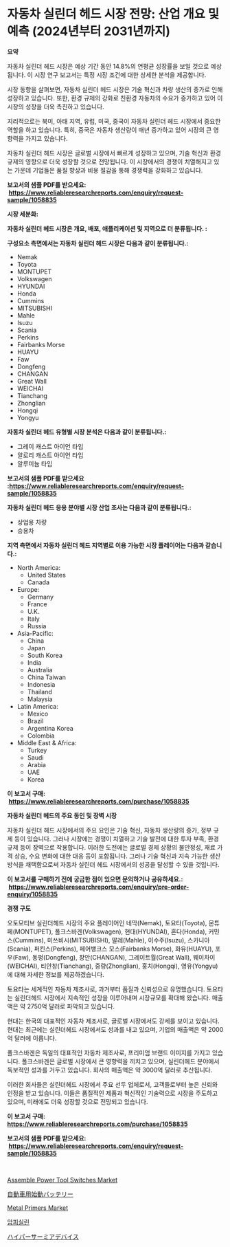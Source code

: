 <p><h1>자동차 실린더 헤드 시장 전망: 산업 개요 및 예측 (2024년부터 2031년까지)</h1></p><p><strong>요약</strong></p>
<p><p>자동차 실린더 헤드 시장은 예상 기간 동안 14.8%의 연평균 성장률을 보일 것으로 예상됩니다. 이 시장 연구 보고서는 특정 시장 조건에 대한 상세한 분석을 제공합니다.</p><p>시장 동향을 살펴보면, 자동차 실린더 헤드 시장은 기술 혁신과 차량 생산의 증가로 인해 성장하고 있습니다. 또한, 환경 규제의 강화로 친환경 자동차의 수요가 증가하고 있어 이 시장의 성장을 더욱 촉진하고 있습니다.</p><p>지리적으로는 북미, 아태 지역, 유럽, 미국, 중국이 자동차 실린더 헤드 시장에서 중요한 역할을 하고 있습니다. 특히, 중국은 자동차 생산량이 매년 증가하고 있어 시장의 큰 영향력을 가지고 있습니다.</p><p>자동차 실린더 헤드 시장은 글로벌 시장에서 빠르게 성장하고 있으며, 기술 혁신과 환경 규제의 영향으로 더욱 성장할 것으로 전망됩니다. 이 시장에서의 경쟁이 치열해지고 있는 가운데 기업들은 품질 향상과 비용 절감을 통해 경쟁력을 강화하고 있습니다.</p></p>
<p><strong>보고서의 샘플 PDF를 받으세요: &nbsp;<a href="https://www.reliableresearchreports.com/enquiry/request-sample/1058835">https://www.reliableresearchreports.com/enquiry/request-sample/1058835</a></strong></p>
<p><strong>시장 세분화:</strong></p>
<p><strong> 자동차 실린더 헤드 시장은 개요, 배포, 애플리케이션 및 지역으로 더 분류됩니다. :</strong></p>
<p><strong>구성요소 측면에서는 자동차 실린더 헤드 시장은 다음과 같이 분류됩니다.:</strong></p>
<p><ul><li>Nemak</li><li>Toyota</li><li>MONTUPET</li><li>Volkswagen</li><li>HYUNDAI</li><li>Honda</li><li>Cummins</li><li>MITSUBISHI</li><li>Mahle</li><li>Isuzu</li><li>Scania</li><li>Perkins</li><li>Fairbanks Morse</li><li>HUAYU</li><li>Faw</li><li>Dongfeng</li><li>CHANGAN</li><li>Great Wall</li><li>WEICHAI</li><li>Tianchang</li><li>Zhonglian</li><li>Hongqi</li><li>Yongyu</li></ul></p>
<p><strong> 자동차 실린더 헤드 유형별 시장 분석은 다음과 같이 분류됩니다.:</strong></p>
<p><ul><li>그레이 캐스트 아이언 타입</li><li>알로리 캐스트 아이언 타입</li><li>알루미늄 타입</li></ul></p>
<p><strong>보고서의 샘플 PDF를 받으세요 :<a href="https://www.reliableresearchreports.com/enquiry/request-sample/1058835">https://www.reliableresearchreports.com/enquiry/request-sample/1058835</a></strong></p>
<p><strong> 자동차 실린더 헤드 응용 분야별 시장 산업 조사는 다음과 같이 분류됩니다.:</strong></p>
<p><ul><li>상업용 차량</li><li>승용차</li></ul></p>
<p><strong>지역 측면에서 자동차 실린더 헤드 지역별로 이용 가능한 시장 플레이어는 다음과 같습니다.:</strong></p>
<p><ul>
    <li>
        North America:
        <ul>
            <li>United States</li>
            <li>Canada</li>
        </ul>
    </li>
    <li>
        Europe:
        <ul>
            <li>Germany</li>
            <li>France</li>
            <li>U.K.</li>
            <li>Italy</li>
            <li>Russia</li>
        </ul>
    </li>
    <li>
        Asia-Pacific:
        <ul>
            <li>China</li>
            <li>Japan</li>
            <li>South Korea</li>
            <li>India</li>
            <li>Australia</li>
            <li>China Taiwan</li>
            <li>Indonesia</li>
            <li>Thailand</li>
            <li>Malaysia</li>
        </ul>
    </li>
    <li>
        Latin America:
        <ul>
            <li>Mexico</li>
            <li>Brazil</li>
            <li>Argentina Korea</li>
            <li>Colombia</li>
        </ul>
    </li>
    <li>
        Middle East & Africa:
        <ul>
            <li>Turkey</li>
            <li>Saudi</li>
            <li>Arabia</li>
            <li>UAE</li>
            <li>Korea</li>
        </ul>
    </li>
    </ul></p>
<p><strong>이 보고서 구매: &nbsp;<a href="https://www.reliableresearchreports.com/purchase/1058835">https://www.reliableresearchreports.com/purchase/1058835</a></strong></p>
<p><strong>자동차 실린더 헤드의 주요 동인 및 장벽 시장</strong></p>
<p><p>자동차 실린더 헤드 시장에서의 주요 요인은 기술 혁신, 자동차 생산량의 증가, 정부 규제 등이 있습니다. 그러나 시장에는 경쟁이 치열하고 기술 발전에 대한 투자 부족, 환경 규제 등이 장벽으로 작용합니다. 이러한 도전에는 글로벌 경제 상황의 불안정성, 재료 가격 상승, 수요 변화에 대한 대응 등이 포함됩니다. 그러나 기술 혁신과 지속 가능한 생산 방식을 채택함으로써 자동차 실린더 헤드 시장에서의 성공을 달성할 수 있을 것입니다.</p></p>
<p><strong>이 보고서를 구매하기 전에 궁금한 점이 있으면 문의하거나 공유하세요.: &nbsp;<a href="https://www.reliableresearchreports.com/enquiry/pre-order-enquiry/1058835">https://www.reliableresearchreports.com/enquiry/pre-order-enquiry/1058835</a></strong></p>
<p><strong>경쟁 구도</strong></p>
<p><p>오토모티브 실린더헤드 시장의 주요 플레이어인 네막(Nemak), 토요타(Toyota), 몬튜페(MONTUPET), 폴크스바겐(Volkswagen), 현대(HYUNDAI), 혼다(Honda), 커민스(Cummins), 미쓰비시(MITSUBISHI), 말레(Mahle), 이수주(Isuzu), 스카니아(Scania), 퍼킨스(Perkins), 페어뱅크스 모스(Fairbanks Morse), 화유(HUAYU), 포우(Faw), 동펑(Dongfeng), 창안(CHANGAN), 그레이트월(Great Wall), 웨이차이(WEICHAI), 티안창(Tianchang), 중량(Zhonglian), 홍치(Hongqi), 영유(Yongyu)에 대해 자세한 정보를 제공하겠습니다. </p><p>토요타는 세계적인 자동차 제조사로, 과거부터 품질과 신뢰성으로 유명했습니다. 토요타는 실린더헤드 시장에서 지속적인 성장을 이루어내며 시장규모를 확대해 왔습니다. 매출액은 약 2750억 달러로 파악되고 있습니다.</p><p>현대는 한국의 대표적인 자동차 제조사로, 글로벌 시장에서도 강세를 보이고 있습니다. 현대는 최근에는 실린더헤드 시장에서도 성과를 내고 있으며, 기업의 매출액은 약 2000억 달러에 이릅니다.</p><p>폴크스바겐은 독일의 대표적인 자동차 제조사로, 프리미엄 브랜드 이미지를 가지고 있습니다. 폴크스바겐은 글로벌 시장에서 큰 영향력을 끼치고 있으며, 실린더헤드 분야에서 독보적인 성과를 거두고 있습니다. 회사의 매출액은 약 3000억 달러로 추산됩니다.</p><p>이러한 회사들은 실린더헤드 시장에서 주요 선두 업체로서, 고객들로부터 높은 신뢰와 인정을 받고 있습니다. 이들은 품질적인 제품과 혁신적인 기술력으로 시장을 주도하고 있으며, 미래에도 더욱 성장할 것으로 전망되고 있습니다.</p></p>
<p><strong>이 보고서 구매: &nbsp; <a href="https://www.reliableresearchreports.com/purchase/1058835">https://www.reliableresearchreports.com/purchase/1058835</a></strong></p>
<p><strong>보고서의 샘플 PDF를 받으세요: &nbsp;<a href="https://www.reliableresearchreports.com/enquiry/request-sample/1058835">https://www.reliableresearchreports.com/enquiry/request-sample/1058835</a></strong><strong></strong></p>
<p>&nbsp;</p>
<p><p><a href="https://view.publitas.com/reportprime-1/assemble-power-tool-switches-market-size-market-trends-and-growth-outlook-forecasted-for-period-from-2024-to-2031/">Assemble Power Tool Switches Market</a></p><p><a href="https://github.com/lrlmopnhwd79300/Market-Research-Report-List-1/blob/main/9076507190236.md">自動車用始動バッテリー</a></p><p><a href="https://github.com/abdelrhmankishk22/Market-Research-Report-List-3/blob/main/metal-primers-market.md">Metal Primers Market</a></p><p><a href="https://github.com/akzkkws047661437/Market-Research-Report-List-1/blob/main/9557913190110.md">암피실린</a></p><p><a href="https://github.com/wkuactfdzwizk06/Market-Research-Report-List-1/blob/main/5549338190235.md">ハイパーサーミアデバイス</a></p></p>